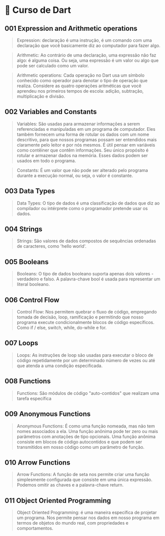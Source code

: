 # 🔵 Curso de Dart

## 001 Expression and Arithmetic operations

> Expression: declaração é uma instrução, é um comando com uma declaração que você basicamente diz ao computador para fazer algo.

> Arithmetic: Ao contrário de uma declaração, uma expressão não faz algo: é alguma coisa. Ou seja, uma expressão é um valor ou algo que pode ser calculado como um valor.

> Arithmetic operations: Cada operação no Dart usa um símbolo conhecido como operador para denotar o tipo de operação que realiza. Considere as quatro operações aritméticas que você aprendeu nos primeiros tempos de escola: adição, subtração, multiplicação e divisão.

## 002 Variables and Constants

> Variables: São usadas para armazenar informações a serem referenciadas e manipuladas em um programa de computador. Eles também fornecem uma forma de rotular os dados com um nome descritivo, para que nossos programas possam ser entendidos mais claramente pelo leitor e por nós mesmos. É útil pensar em variáveis ​​como contêiner que contêm informações. Seu único propósito é rotular e armazenar dados na memória. Esses dados podem ser usados ​​em todo o programa.

> Constants: É um valor que não pode ser alterado pelo programa durante a execução normal, ou seja, o valor é constante.

## 003 Data Types

> Data Types: O tipo de dados é uma classificação de dados que diz ao compilador ou intérprete como o programador pretende usar os dados.

## 004 Strings

> Strings: São valores de dados compostos de sequências ordenadas de caracteres, como 'hello world'.

## 005 Booleans

> Booleans: O tipo de dados booleano suporta apenas dois valores - verdadeiro e falso. A palavra-chave bool é usada para representar um literal booleano.

## 006 Control Flow

> Control Flow: Nos permitem quebrar o fluxo de código, empregando tomada de decisão, loop, ramificação e permitindo que nosso programa execute condicionalmente blocos de código específicos. Como if / else, switch, while, do-while e for.

## 007 Loops

> Loops: As instruções de loop são usadas para executar o bloco de código repetidamente por um determinado número de vezes ou até que atenda a uma condição especificada.

## 008 Functions

> Functions: São módulos de código "auto-contidos" que realizam uma tarefa específica

## 009 Anonymous Functions

> Anonymous Functions: É como uma função nomeada, mas não tem nomes associados a ela. Uma função anônima pode ter zero ou mais parâmetros com anotações de tipo opcionais. Uma função anônima consiste em blocos de código autocontidos e que podem ser transmitidos em nosso código como um parâmetro de função.

## 010 Arrow Functions

> Arrow Functions: A função de seta nos permite criar uma função simplesmente configurada que consiste em uma única expressão. Podemos omitir as chaves e a palavra-chave return.

## 011 Object Oriented Programming

> Object Oriented Programming: é uma maneira específica de projetar um programa. Nos permite pensar nos dados em nosso programa em termos de objetos do mundo real, com propriedades e comportamentos.

